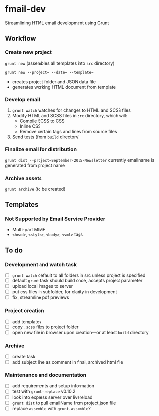 # fmail-dev
Streamlining HTML email development using Grunt

## Workflow

### Create new project

`grunt new` (assembles all templates into `src` directory)

`grunt new --project= --date= --template=`
* creates project folder and JSON data file
* generates working HTML document from template

### Develop email
1. `grunt watch` watches for changes to HTML and SCSS files
2. Modify HTML and SCSS files in `src` directory, which will:
	* Compile SCSS to CSS
	* Inline CSS
	* Remove certain tags and lines from source files
3. Send tests (from `build` directory)

### Finalize email for distribution
`grunt dist --project=September-2015-Newsletter`
currently emailname is generated from project name

### Archive assets
`grunt archive` (to be created)

## Templates
###	Not Supported by Email Service Provider

* Multi-part MIME
* `<head>`, `<style>`, `<body>`, `<vml>` tags

## To do

### Development and watch task
- [ ] `grunt watch` default  to all folders in src unless project is specified
- [ ] default `grunt` task should build once, accepts project parameter
- [ ] upload local images to server
- [ ] put css files in subfolder, for clarity in development
- [ ] fix, streamline pdf previews

### Project creation
- [ ] add templates
- [ ] copy `.scss` files to project folder
- [ ] open new file in browser upon creation—or at least `build` directory

### Archive
- [ ] create task
- [ ] add subject line as comment in final, archived html file

### Maintenance and documentation
- [ ] add requirements and setup information
- [ ] test with `grunt-replace` v0.10.2
- [ ] look into express server over livereload
- [ ] `grunt dist` to pull emailName from project.json file
- [ ] replace `assemble` with `grunt-assemble`?
